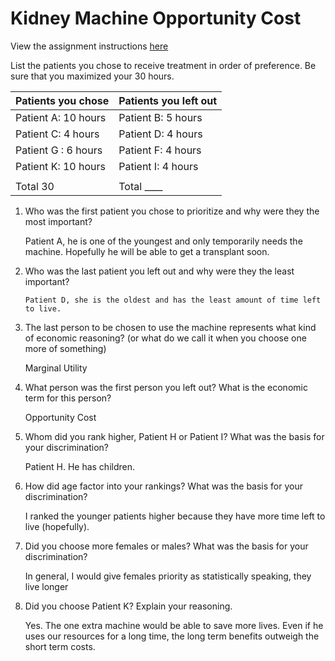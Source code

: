 # Kidney Machine Opportunity Cost

View the assignment instructions [here](../assets/kidney-dialysis-assignment.pdf)

List the patients you chose to receive treatment in order of preference.  Be sure that you maximized your 30 hours.
    
   | Patients you chose  | Patients you left out |
   |---------------------|-----------------------|
   | Patient A: 10 hours | Patient B: 5 hours    |
   | Patient C: 4 hours  | Patient D: 4 hours    |
   | Patient G : 6 hours | Patient F: 4 hours    |
   | Patient K: 10 hours | Patient I: 4 hours    |
    |                     | Patient J: 6 hours    |
   | Total 30            | Total ____            |

1. Who was the first patient you chose to prioritize and why were they the most important?

      Patient A, he is one of the youngest and only temporarily needs the machine. Hopefully he will be able to get a transplant soon.

2. Who was the last patient you left out and why were they the least important?

       Patient D, she is the oldest and has the least amount of time left to live.

3. The last person to be chosen to use the machine represents what kind of economic reasoning? (or what do we call it when you choose one more of something)

      Marginal Utility

4. What person was the first person you left out? What is the economic term for this person?

      Opportunity Cost

5. Whom did you rank higher, Patient H or Patient I?  What was the basis for your discrimination?

      Patient H. He has children.

6. How did age factor into your rankings?  What was the basis for your discrimination?

      I ranked the younger patients higher because they have more time left to live (hopefully).

7. Did you choose more females or males?  What was the basis for your discrimination?

      In general, I would give females priority as statistically speaking, they live longer

8. Did you choose Patient K? Explain your reasoning.

      Yes. The one extra machine would be able to save more lives. Even if he uses our resources for a long time, the long
      term benefits outweigh the short term costs.
